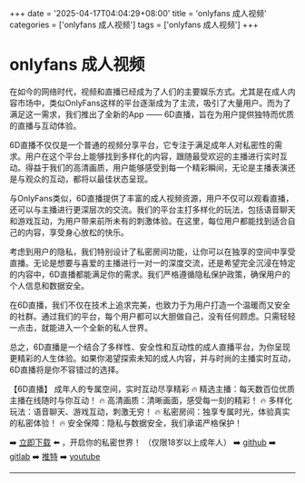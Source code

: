 +++
date = '2025-04-17T04:04:29+08:00'
title = 'onlyfans 成人视频'
categories = ['onlyfans 成人视频']
tags = ['onlyfans 成人视频']
+++

# onlyfans 成人视频

在如今的网络时代，视频和直播已经成为了人们的主要娱乐方式。尤其是在成人内容市场中，类似OnlyFans这样的平台逐渐成为了主流，吸引了大量用户。而为了满足这一需求，我们推出了全新的App —— 6D直播，旨在为用户提供独特而优质的直播与互动体验。

6D直播不仅仅是一个普通的视频分享平台，它专注于满足成年人对私密性的需求。用户在这个平台上能够找到多样化的内容，跟随最受欢迎的主播进行实时互动。得益于我们的高清画质，用户能够感受到每一个精彩瞬间，无论是主播表演还是与观众的互动，都将以最佳状态呈现。

与OnlyFans类似，6D直播提供了丰富的成人视频资源，用户不仅可以观看直播，还可以与主播进行更深层次的交流。我们的平台主打多样化的玩法，包括语音聊天和游戏互动，为用户带来前所未有的刺激体验。在这里，每位用户都能找到适合自己的内容，享受身心放松的快乐。

考虑到用户的隐私，我们特别设计了私密房间功能，让你可以在独享的空间中享受直播。无论是想要与喜爱的主播进行一对一的深度交流，还是希望完全沉浸在特定的内容中，6D直播都能满足你的需求。我们严格遵循隐私保护政策，确保用户的个人信息和数据安全。

在6D直播，我们不仅在技术上追求完美，也致力于为用户打造一个温暖而又安全的社群。通过我们的平台，每个用户都可以大胆做自己，没有任何顾虑。只需轻轻一点击，就能进入一个全新的私人世界。

总之，6D直播是一个结合了多样性、安全性和互动性的成人直播平台，为你呈现更精彩的人生体验。如果你渴望探索未知的成人内容，并与时尚的主播实时互动，6D直播将是你不容错过的选择。

【6D直播】
成年人的专属空间，实时互动尽享精彩
🔥 精选主播：每天数百位优质主播在线随时与你互动！
🔥 高清画质：清晰画面，感受每一刻的精彩！
🔥 多样化玩法：语音聊天、游戏互动，刺激无穷！
🔥 私密房间：独享专属时光，体验真实的私密体验！
🔥 安全保障：隐私与数据安全，我们承诺严格保护！

➡️ [立即下载](https://down123.s3.ap-east-1.amazonaws.com/down/down.html?channelCode=blog) ⬅️ ，开启你的私密世界！
（仅限18岁以上成年人）
➡️ [github](https://aldult-live.github.io/)
➡️ [gitlab](https://seo-09598d.gitlab.io/)
➡️ [推特](https://x.com/wegame33)
➡️ [youtube](https://www.youtube.com/@6Dlive)

---

